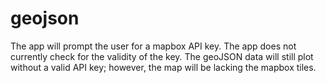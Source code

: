 # geojson

The app will prompt the user for a mapbox API key.  The app does not currently check for the validity of the key.  The geoJSON data will still plot without a valid API key; however, the map will be lacking the mapbox tiles.
